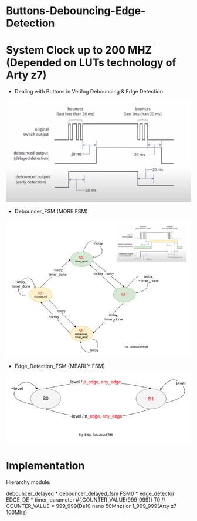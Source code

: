 # Buttons-Debouncing-Edge-Detection
# System Clock up to 200 MHZ (Depended on LUTs technology of Arty z7)
* Dealing with Buttons in Verilog Debouncing &amp; Edge Detection

![alt text](Image/Dealing%20with%20Buttons.png)


* Debouncer_FSM (MORE FSM)

![alt text](Image/debouncer_fsm.png)


* Edge_Detection_FSM (MEARLY FSM)

![alt text](Image/Edge_Detection_FSM.png)

# Implementation

Hierarchy module:

debouncer_delayed
    * debouncer_delayed_fsm FSM0
    * edge_detector EDGE_DE
    * timer_parameter #(.COUNTER_VALUE(999_999)) T0 // COUNTER_VALUE = 999_999(De10 nano 50Mhz) or 1_999_999(Arty z7 100Mhz)